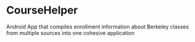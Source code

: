 # CourseHelper
Android App that compiles enrollment information about Berkeley classes from multiple sources into one cohesive application
